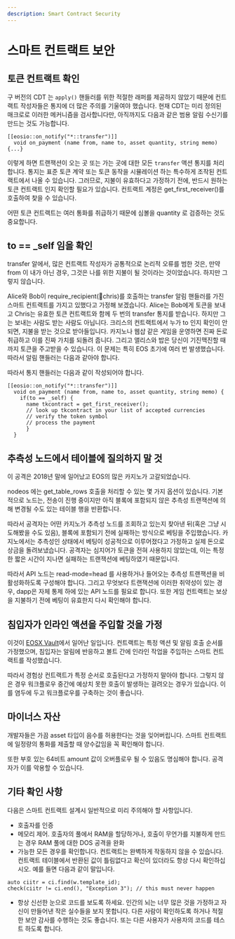 ```yaml
---
description: Smart Contract Security
---
```


# 스마트 컨트랙트 보안

## 토큰 컨트랙트 확인

구 버전의 CDT 는 `apply()` 핸들러를 위한 적절한 래퍼를 제공하지 않았기 때문에 컨트랙트 작성자들은 통지에 더 많은 주의를 기울여야 했습니다. 현재 CDT는 미리 정의된 매크로로 이러한 메커니즘을 검사합니다만, 아직까지도 다음과 같은 범용 알림 수신기를 만드는 것도 가능합니다.

```
[[eosio::on_notify("*::transfer")]] 
  void on_payment (name from, name to, asset quantity, string memo) {...}
```

이렇게 하면 트랜잭션이 오는 곳 또는 가는 곳에 대한 모든 `transfer` 액션 통지를 처리합니다. 통지는 표준 토큰 계약 또는 토큰 동작을 시뮬레이션 하는 특수하게 조작된 컨트랙트에서 나올 수 있습니다. 그러므로, 지불이 유효하다고 가정하기 전에, 반드시 원하는 토큰 컨트랙트 인지 확인할 필요가 있습니다. 컨트랙트 계정은 get\_first\_receiver()를 호출하여 찾을 수 있습니다.&#x20;

어떤 토큰 컨트랙트는 여러 통화를 취급하기 때문에 심볼을 quantity 로 검증하는 것도 중요합니다.

## to == \_self 임을 확인

transfer 알에서, 많은 컨트랙트 작성자가 공통적으로 논리적 오류를 범한 것은, 만약 from 이 내가 아닌 경우, 그것은 나를 위한 지불이 될 것이라는 것이었습니다. 하지만 그렇지 않습니다.

Alice와 Bob이 require\_recipient(chris)를 호출하는 transfer 알림 핸들러를 가진 스마트 컨트랙트를 가지고 있했다고 가정해 보겠습니다. Alice는 Bob에게 토큰을 보내고 Chris는 유효한 토큰 컨트랙트와 함께 두 번의 transfer 통지를 받습니다. 하지만 그는 보내는 사람도 받는 사람도 아닙니다. 크리스의 컨트랙트에서 누가 to 인지 확인이 안 되면, 지불을 받는 것으로 받아들입니다. 카지노나 웹샵 같은 게임을 운영하면 진짜 돈로 취급하고 이를 진짜 가치를 되돌려 줍니다. 그리고 앨리스와 밥은 당신이 기진맥진할 때까지 토큰을 주고받을 수 있습니다. 이 문제는 특히 EOS 초기에 여러 번 발생했습니다. 따라서 알림 핸들러는 다음과 같아야 합니다.

따라서 통지 핸들러는 다음과 같이 작성되어야 합니다.

```
[[eosio::on_notify("*::transfer")]] 
  void on_payment (name from, name to, asset quantity, string memo) {
    if(to == _self) { 
      name tkcontract = get_first_receiver(); 
      // look up tkcontract in your list of accepted currencies 
      // verify the token symbol  
      // process the payment  
      }
  }
```

## 추측성 노드에서 테이블에 질의하지 말 것

이 공격은 2018년 말에 일어났고 EOS의 많은 카지노가 고갈되었습니다.&#x20;

nodeos 에는 get\_table\_rows 호출을 처리할 수 있는 몇 가지 옵션이 있습니다. 기본적으로 노드는, 전송이 진행 중이지만 아직 블록에 포함되지 않은 추측성 트랜잭션에 의해 변경될 수도 있는 테이블 행을 반환합니다.&#x20;

따라서 공격자는 어떤 카지노가 추측성 노드를 조회하고 있는지 찾아낸 뒤(혹은 그냥 시도해봤을 수도 있음), 블록에 포함되기 전에 실패하는 방식으로 베팅을 주입했습니다. 카지노에서는 추측성인 상태에서 베팅이 성공적으로 이루어졌다고 가정하고 실제 돈으로 상금을 돌려보냈습니다. 공격자는 심지어가 토큰을 전혀 사용하지 않았는데, 이는 특정한 짧은 시간이 지나면 실패하는 트랜잭션에 베팅하였기 때문입니다.

따라서 API 노드는 read-mode=head 를 사용하거나 들어오는 추측성 트랜잭션을 비활성화하도록 구성해야 합니다. 그리고 무엇보다 트랜잭션에 이러한 취약성이 있는 경우, dapp은 자체 통제 하에 있는 API 노드를 필요로 합니다. 또한 게임 컨트랙트는 보상을 지불하기 전에 베팅이 유효한지 다시 확인해야 합니다.

## 침입자가 인라인 액션을 주입할 것을 가정

이것이 [EOSX Vault](https://cmichel.io/eos-vault-sx-hack/)에서 일어난 일입니다. 컨트랙트는 특정 액션 및 알림 호출 순서를 가정했으며, 침입자는 알림에 반응하고 볼트 간에 인라인 작업을 주입하는 스마트 컨트랙트를 작성했습니다.&#x20;

따라서 경험상 컨트랙트가 특정 순서로 호출된다고 가정하지 말아야 합니다. 그렇지 않은 경우 워크플로우 중간에 예상치 못한 호출이 발생하는 걸려오는 경우가 있습니다. 이를 염두에 두고 워크플로우를 구축하는 것이 좋습니다.

## 마이너스 자산

개발자들은 가끔 asset 타입이 음수를 허용한다는 것을 잊어버립니다. 스마트 컨트랙트에 일정량의 통화를 제출할 때 양수값임을 꼭 확인해야 합니다.

또한 부호 있는 64비트 amount 값이 오버플로우 될 수 있음도 명심해야 합니다. 공격자가 이를 악용할 수 있습니다.

## 기타 확인 사항

다음은 스마트 컨트랙트 설계시 일반적으로 미리 주의해야 할 사항입니다.

* 호출자를 인증
* 메모리 제어. 호출자의 풀에서 RAM을 할당하거나, 호출이 무언가를 지불하게 만드는 경우 RAM  풀에 대한 DOS 공격을 완화
* 가능한 모든 경우를 확인합니다. 컨트랙트는 완벽하게 작동하지 않을 수 있습니다. 컨트랙트 테이블에서 반환된 값이 틀림없다고 확신이 있더라도 항상 다시 확인하십시오. 예를 들면 다음과 같이 말입니다.

```
auto ciitr = ci.find(w.template_id);
check(ciitr != ci.end(), "Exception 3"); // this must never happen
```

* 항상 신선한 눈으로 코드를 보도록 하세요. 인간의 뇌는 너무 많은 것을 가정하고 자신이 만들어낸 작은 실수들을 보지 못합니다. 다른 사람이 확인하도록 하거나 적절한 보안 감사를 수행하는 것도 좋습니다. 또는 다른 사용자가 사용자의 코드를 테스트 하도록 합니다.
